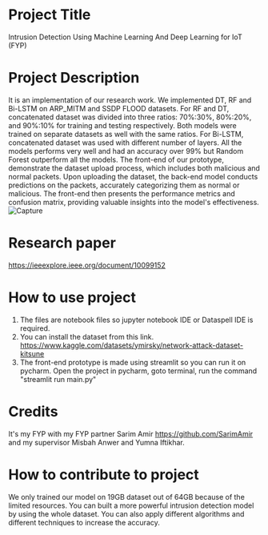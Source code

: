 # Project Title
Intrusion Detection Using Machine Learning And Deep Learning for IoT (FYP) 
# Project Description
It is an implementation of our research work. We implemented DT, RF and Bi-LSTM on ARP_MITM and SSDP FLOOD datasets. For RF and DT, concatenated dataset was divided into three ratios: 70%:30%, 80%:20%, and 90%:10% for training and testing respectively. Both models were trained on separate datasets as well with the same ratios.
For Bi-LSTM, concatenated dataset was used with different number of layers. All the models performs very well and had an accuracy over 99% but Random Forest outperform all the models. The front-end of our prototype, demonstrate the dataset upload process, which includes both malicious and normal packets. Upon uploading the dataset, the back-end model conducts predictions on the packets, accurately categorizing them as normal or malicious. The front-end then presents the performance metrics and confusion matrix, providing valuable insights into the model's effectiveness.
![Capture](https://github.com/GufranBhatti/Intrusion-Detection-Using-Machine-Learning-And-Deep-Learning-FYP-/assets/58569042/fb0a9f9c-a7e5-4b8e-a7a9-90fc91ea9940)
# Research paper
https://ieeexplore.ieee.org/document/10099152
# How to use project
1. The files are notebook files so jupyter notebook IDE or Dataspell IDE is required.
2. You can install the dataset from this link. https://www.kaggle.com/datasets/ymirsky/network-attack-dataset-kitsune
3. The front-end prototype is made using streamlit so you can run it on pycharm. Open the project in pycharm, goto terminal, run the command "streamlit run main.py"
# Credits
It's my FYP with my FYP partner Sarim Amir https://github.com/SarimAmir and my supervisor Misbah Anwer and Yumna Iftikhar.
# How to contribute to project
We only trained our model on 19GB dataset out of 64GB because of the limited resources. You can built a more powerful intrusion detection model by using the whole dataset. You can also apply different algorithms and different techniques to increase the accuracy.
